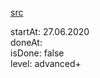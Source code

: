 [src](https://www.vuemastery.com/courses/vue3-deep-dive-with-evan-you)

startAt: 27.06.2020  
doneAt:   
isDone: false  
level: advanced+
